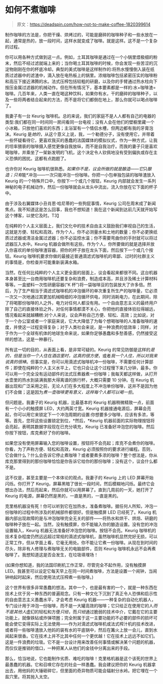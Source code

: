 # 如何不煮咖啡

> 原文：<https://deadspin.com/how-not-to-make-coffee-1820399614>

制作咖啡的方法是，你把干燥、烘烤过的，可能是磨碎的咖啡种子和一些水放在一起，通常是热的，放一段时间，这样水就变成了咖啡。就是这样。这不是一个复杂的过程。



你可以用各种方式做到这一点。例如，土耳其咖啡是通过在一个小锅里煨极细的粉末，然后不经过滤就端上来的；当你喝土耳其咖啡的时候，你会发现一些苦涩的沉淀物刚刚在你的杯底冷却。典型的美式咖啡是这样制作的:将热水慢慢倒入装在纸质过滤器中的滤渣中，滴入放在电热板上的锅里。浓缩咖啡包括紧密压实的咖啡粉和高压下接近沸腾的水。法式压榨包括较粗的研磨，以及你的手臂通过热水柱向下按压金属过滤器的机械动作。但在所有情况下，基本要素都是一样的:水+咖啡渣=咖啡。几百年来，人类一直在喝这种饮料，如果你有水，干的磨碎的咖啡种子，以及一些将两者结合起来的方法，而不是将它们都倒在地上，那么你就可以喝点咖啡了。

我妻子有一台 Keurig 咖啡机。总的来说，我们的家庭不是人人都有自己的电器的类型:我们都在同一时间同一房间看同一台电视；没有人会在他们的壁橱里藏一个小冰箱，只放他们喜欢的东西；主浴室有一个情侣水槽，但两边都有我的牙膏泡沫。Keurig 是*她的*，从这个意义上说，我，一个勒德分子，没有使用它，并带着一些怀疑看待它，更喜欢我买的愚蠢的法国媒体的模拟仪式，作为一种方式，让我的坦率猥亵的咖啡摄入感觉更像自我放纵，而不是自我治疗。而我的妻子只是喜欢喝咖啡，并乘坐了一架新发明的飞机，这个决定令人钦佩地没有受到偏执或存在主义恐惧的困扰。这都有点跑题了。

也许你对 Keurig 咖啡机很熟悉。*如果你不是，议会所做的就是酿造——它*只*酿造；只有*能*冲泡——一次只能冲泡一份咖啡。你把一小包单独包装的咖啡渣放入 Keurig 的一个特殊开口中，你按下一个或几个按钮，Keurig 内部就会发生一系列神秘的电子机械动作，然后一份咖啡就会从龙头中流出，流入你放在它下面的杯子中。

由于涉及右翼媒体小丑肖恩·哈尼蒂的一些狗屁事情，Keurig 公司在周末成了新闻焦点。我不知道这是怎么回事，我也不想知道！我在这个新闻到达前几天就开始写这个博客，以使它及时。T3】

在纯粹的个人主义层面上，我们文化中的技术自由主义鼓励我们审视自己的生活，这就是方便、轻松和高效。作为个人，你不必测量水和土地的数量；你不必更换纸质过滤器或清洁金属过滤器；你不必监控水温；你不需要弯曲你的手肘就可以将过滤器压入水中。Keurig 机器会做所有这些。作为个人，你所要做的就是选择并放入你喜欢的单份咖啡渣容器，把你的杯子放在龙头下面，然后按下一个或几个按钮。Keurig 咖啡机要求你做的最接近普通滴滤式咖啡机的卑鄙、过时的社群主义的事情是，你检查并可能重新装满水箱。

当然，在任何比纯粹的个人主义更全面的层面上，议会看起来都很不同。这台机器本身甚至比一台商用咖啡机还要复杂和浪费，制造成本高，并且涉及稀土计算材料等等。一盒塑料一次性研磨容器(“K 杯”)将一袋咖啡豆的包装放大了许多倍。然后，为了生产相当于滴滤式咖啡机的冲泡循环的单次重复所生产的咖啡量，它必须一次又一次地通过其更加机械精细的冲泡循环供电，同时消耗电力，在此期间，除了将喝那份咖啡的人之外，电力对任何人都没有用。一个自由意志主义的最终用户除了自己的直接体验之外，对任何事情都漠不关心，你把他的直接体验拉得越远，情况看起来就越糟糕:对个人来说，议会声称自己方便、轻松、高效；比如说，对于一个办公室或者一个家庭来说，它大大降低了为每个想喝咖啡的人准备咖啡的速度，并使这一过程变得复杂；对于人类社会来说，是一种浪费的低效率；同样，对于作为一个全球有机体的地球生命来说，如果你足够愚蠢和多愁善感，仍然接受这样的想法，这是一种暴行。

所有这一切的目的，从表面上看，是非常可疑的。Keurig 的常见防御是这样的*是的，但是当你一个人住在酒店里时，这真的很方便*，或者*我一个人住，所以对我来说真的很棒*。但事实是，你可以用滴滤式咖啡机冲一份咖啡，不需要任何计算部件；即使在纯粹的个人主义水平上，它也只会让这个过程慢下来几分钟，最多。你可以用一个完全没有运动部件的法式压煮器煮一份咖啡；我每天都这样做，从打开水壶里的热水到装满我那大得离谱的旅行杯，大概只需要 10 分钟。在 Keurig 机器出现和广泛采用之前，无论人们在多大程度上不冲泡单份咖啡，这并不是因为他们不会做；这是因为*煮一壶咖啡更有意义，这样每个人都可以喝一些*。

但问题是。我妻子的 Keurig 机器，比最基本的 Keurig 机器稍微精致一点，前面有一个小小的触摸屏 LED，大约两英寸宽。Keurig 机器接通电源后，屏幕会亮起，你可以用它来锁定下一个冲泡周期的设置:你想要多少咖啡，应该有多浓，等等。首先，您将这些设置锁定到位，*然后，*Keurig 机器前面的实际物理按钮将会亮起，表明其数据字段现在已充分填充，Keurig 已准备好冲泡您的咖啡。然后你按下按钮，库克煮好了你的咖啡。

如果您没有使用屏幕输入您的咖啡设置，按钮将不会亮起；库克不会煮你的咖啡。你看，为了声称方便、轻松和高效，Keurig 必须按照你的要求进行编程。否则，它会做什么？什么会告诉它停止煮咖啡？或者要煮多浓的咖啡？整个想法是，你从库克那里得到的那份咖啡恰恰是你告诉它给你的那份咖啡；没有这个，议会什么都不是。

这不仅是，甚至主要是一个本体论的观点。我妻子的 Keurig 上的 LED 屏幕开始闪烁。你打开了 Keurig，屏幕黑暗了很长一段时间，然后模糊地闪烁。最终它会想出办法，然后亮起来，然后你就可以用屏幕了。直到几周前的一天，她打开了 Keurig 的电源，屏幕仍然是黑的，一直是黑的，一直是黑的。

克里格机器没有死！你可以听到它在加热水，准备煮咖啡。据任何人所知，冲泡一份咖啡的过程中所涉及的机械部件都很好。但是触摸屏 LED 已经死了。Keurig 机器内部出现故障的是与冲泡咖啡完全无关的部件——将热水和烘干、烘焙、研磨的咖啡种子放在一起。当然，没有触摸屏，你不能输入你的酿造设置。没有您的冲泡设置输入，Keurig 机器无法准备好冲泡您的咖啡。按钮不会亮。Keurig 咖啡机的技术复杂程度仍然远远超过常规的滴滤式咖啡机，虽然咖啡机显然完好无损，可以正常工作，但从字面上看，它毫无用处。你不能让它煮一份咖啡。从现在到时间的尽头，除非有人修理与煮咖啡无关的电脑部件，否则 Keurig 咖啡机永远不会再煮咖啡了。我想知道这是否会发生，在垃圾填埋场！

(如果你想知道，我的法国印刷机工作正常，尽管完全不起作用，没有触摸屏 LED。我甚至可以设定它每天早上在同一时间煮咖啡，方法是设置一个闹钟，当闹钟响起时起床，然后使用法式压榨煮一些咖啡。)

这个世界有很多非常愚蠢的想法。其中一个，也是最有害的一个，就是一种东西在技术上优于另一种东西的普遍观念。只有一种文化下沉到了真正令人恐惧和启示性的自由意志主义愚蠢水平，才会考虑 Keurig 机器——一种复杂的自动化机器人，专门设计用于冲泡一份咖啡，而不是一大罐高效的咖啡；它只给正在使用它的人*而不是其他人*虚幻的轻松和方便*只给*，而*只给*通过脆弱的技术中介，它戴在它的主要功能上，就像铁砧或炸弹项圈；完全附属于这一主要功能的不必要的部件的损坏可能会使它变得实际上无法使用——作为对滴滤式咖啡机或法式榨汁机的技术改进，或者将一些咖啡渣放入他妈的装有水的平底锅中，然后在篝火上放一会儿，直到水闻起来很香。它在技术上并不比其中任何一个更优越！它在技术上远远不如它们。这是一件浪费的垃圾。它不是一台设计用来改善任何事情或解决某个问题的机器，而仅仅是推销的借口，一种把某人从他们的金钱中分离出来的手段。

那么，恰当地说，它也能制作劣质、难吃的咖啡！克里格机器是这个该死的世界上最愚蠢的机器。它和召唤它存在的社会一样愚蠢。我会建议把你的 Keurig 机器拿出去，用他妈的大锤砸碎它，但里面的奇异物质可能会辐射分水岭。把它埋在一个盐穴里。将其抛入太空。